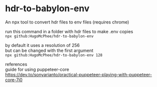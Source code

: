 # hdr-to-babylon-env

An npx tool to convert hdr files to env files (requires chrome)

run this command in a folder with hdr files to make .env copies  
`npx github:HugoMcPhee/hdr-to-babylon-env`

by default it uses a resolution of 256  
but can be changed with the first argument  
`npx github:HugoMcPhee/hdr-to-babylon-env 128`

references  
guide for using puppeteer-core  
https://dev.to/sonyarianto/practical-puppeteer-playing-with-puppeteer-core-7i0
